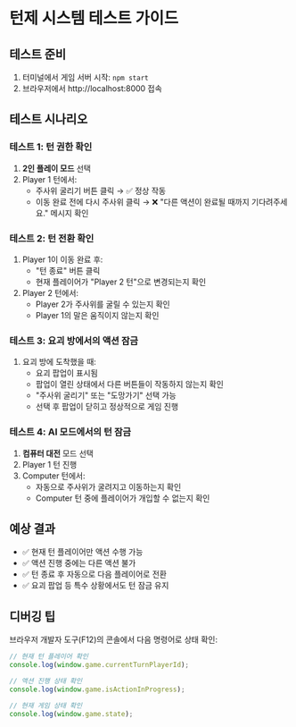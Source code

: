 # 턴제 시스템 테스트 가이드

## 테스트 준비
1. 터미널에서 게임 서버 시작: `npm start`
2. 브라우저에서 http://localhost:8000 접속

## 테스트 시나리오

### 테스트 1: 턴 권한 확인
1. **2인 플레이 모드** 선택
2. Player 1 턴에서:
   - 주사위 굴리기 버튼 클릭 → ✅ 정상 작동
   - 이동 완료 전에 다시 주사위 클릭 → ❌ "다른 액션이 완료될 때까지 기다려주세요." 메시지 확인

### 테스트 2: 턴 전환 확인
1. Player 1이 이동 완료 후:
   - "턴 종료" 버튼 클릭
   - 현재 플레이어가 "Player 2 턴"으로 변경되는지 확인
2. Player 2 턴에서:
   - Player 2가 주사위를 굴릴 수 있는지 확인
   - Player 1의 말은 움직이지 않는지 확인

### 테스트 3: 요괴 방에서의 액션 잠금
1. 요괴 방에 도착했을 때:
   - 요괴 팝업이 표시됨
   - 팝업이 열린 상태에서 다른 버튼들이 작동하지 않는지 확인
   - "주사위 굴리기" 또는 "도망가기" 선택 가능
   - 선택 후 팝업이 닫히고 정상적으로 게임 진행

### 테스트 4: AI 모드에서의 턴 잠금
1. **컴퓨터 대전** 모드 선택
2. Player 1 턴 진행
3. Computer 턴에서:
   - 자동으로 주사위가 굴려지고 이동하는지 확인
   - Computer 턴 중에 플레이어가 개입할 수 없는지 확인

## 예상 결과
- ✅ 현재 턴 플레이어만 액션 수행 가능
- ✅ 액션 진행 중에는 다른 액션 불가
- ✅ 턴 종료 후 자동으로 다음 플레이어로 전환
- ✅ 요괴 팝업 등 특수 상황에서도 턴 잠금 유지

## 디버깅 팁
브라우저 개발자 도구(F12)의 콘솔에서 다음 명령어로 상태 확인:
```javascript
// 현재 턴 플레이어 확인
console.log(window.game.currentTurnPlayerId);

// 액션 진행 상태 확인
console.log(window.game.isActionInProgress);

// 현재 게임 상태 확인
console.log(window.game.state);
```